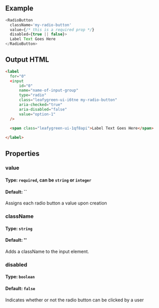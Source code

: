 ## Example 
```js 
<RadioButton
  className='my-radio-button'
  value={/* this is a required prop */}
  disabled={true || false}>
  Label Text Goes Here
</RadioButton>
```

## Output HTML
```html
<label 
  for="0" 
  <input 
      id="0" 
      name="name-of-input-group" 
      type="radio" 
      class="leafygreen-ui-i6tne my-radio-button" 
      aria-checked="true" 
      aria-disabled="false" 
      value="option-1" 
  />
  
  <span class="leafygreen-ui-1qf8api">Label Text Goes Here</span>

</label>
```

## Properties

### value
#### Type: `required`, can be `string` or `integer`
#### Default: ``
Assigns each radio button a value upon creation

### className
#### Type: `string`
#### Default: ''
Adds a className to the input element.

### disabled
#### Type: `boolean`
#### Default: `false`
Indicates whether or not the radio button can be clicked by a user

